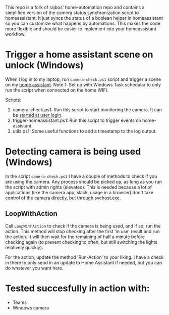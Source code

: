 This repo is a fork of rajbos' home-automation repo and contains a simplified version of the camera status synchronization script to homeassistant. It just syncs the status of a boolean helper in homeassistant so you can customize what happens by automations.
This makes the code more flexible and should be easier to implement into your homeassistant workflow.


# Trigger a home assistant scene on unlock (Windows)
When I log in to my laptop, run `camera-check.ps1` script and trigger a scene on my [home assistant](https://www.home-assistant.io/).
Note 1: Set up with Windows Task schedular to only run the script when connected on the home WIFI.

Scripts:
1. camera-check.ps1: Run this script to start monitoring the camera. It can be [started at user login](https://www.howtogeek.com/141894/how-to-use-powershell-to-detect-logins-and-alert-through-email/).
1. trigger-homeassistant.ps1: Run this script to trigger events on home-assistant.
1. utils.ps1: Some useful functions to add a timestamp to the log output.

# Detecting camera is being used (Windows)
In the script `camera-check.ps1` I have a couple of methods to check if you are using the camera. Any process should be picked up, as long as you run the script with admin rights (elevated). This is needed because a lot of applications (like the camera app, slack, usage in a browser) don't take control of the camera directly, but through svchost.exe.

## LoopWithAction
Call `LoopWithAction` to check if the camera is being used, and if so, run the action. This method will stop checking after the first 'in use' result and run the action. It will then wait for the remaining of half a minute before checking again (to prevent checking to often, but still switching the lights relatively quickly).

For the action, update the method 'Run-Action' to your liking. I have a check in there to only send in an update to Home Assistant if needed, but you can do whatever you want here.

# Tested succesfully in action with:
- Teams
- Windows camera
